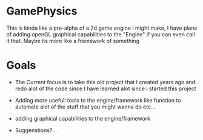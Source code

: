 # GamePhysics

This is kinda like a pre-alpha of a 2d game engine i might make, I have plans of adding openGL graphical capabilities to the "Engine" if you can even call it that. Maybe its more like a framework of something

# Goals

* The Current focus is to take this old project that I created years ago and redo alot of the code since I have learned alot since i started this project

* Adding more usefull tools to the engine/framework like function to automate alot of the stuff that you might wanna do etc...

* adding graphical capabilities to the engine/framework

* Suggenstions?...
